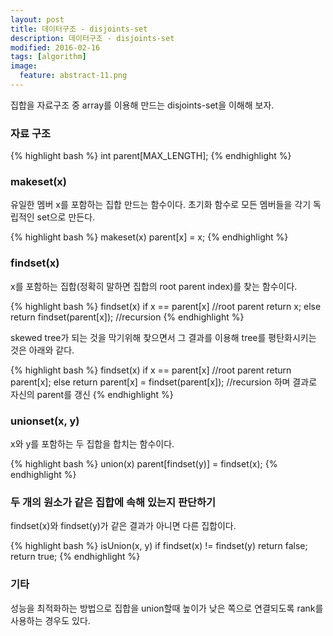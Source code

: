 ```yaml
---
layout: post
title: 데이터구조 - disjoints-set
description: 데이터구조 - disjoints-set
modified: 2016-02-16
tags: [algorithm]
image:
  feature: abstract-11.png
---
```


집합을 자료구조 중 array를 이용해 만드는 disjoints-set을 이해해 보자. 

### 자료 구조

{% highlight bash %}
int parent[MAX_LENGTH];
{% endhighlight %}

### makeset(x)

유일한 멤버 x를 포함하는 집합 만드는 함수이다. 초기화 함수로 모든 멤버들을 각기 독립적인 set으로 만든다. 

{% highlight bash %}
makeset(x)
  parent[x] = x; 
{% endhighlight %}

### findset(x)

x를 포함하는 집합(정확히 말하면 집합의 root parent index)를 찾는 함수이다. 

{% highlight bash %}
findset(x)
   if x == parent[x] //root parent
      return x;
    else 
      return findset(parent[x]); //recursion
{% endhighlight %}

skewed tree가 되는 것을 막기위해 찾으면서 그 결과를 이용해 tree를 평탄화시키는 것은 아래와 같다. 

{% highlight bash %}
findset(x)
   if x == parent[x] //root parent
      return parent[x];
    else 
      return parent[x] = findset(parent[x]); //recursion 하며 결과로 자신의 parent를 갱신
{% endhighlight %}

### unionset(x, y)

x와 y를 포함하는 두 집합을 합치는 함수이다. 

{% highlight bash %}
union(x)
   parent[findset(y)] = findset(x);
{% endhighlight %}

### 두 개의 원소가 같은 집합에 속해 있는지 판단하기 

findset(x)와 findset(y)가 같은 결과가 아니면 다른 집합이다. 

{% highlight bash %}
isUnion(x, y)
  if findset(x) != findset(y)
    return false;
  return true;
{% endhighlight %}

### 기타

성능을 최적화하는 방법으로 집합을 union할때 높이가 낮은 쪽으로 연결되도록 rank를 사용하는 경우도 있다. 


